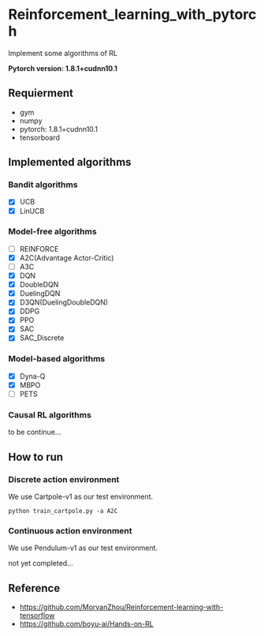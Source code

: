 # Reinforcement_learning_with_pytorch
Implement some algorithms of RL

**Pytorch version: 1.8.1+cudnn10.1**

## Requierment

- gym
- numpy 
- pytorch: 1.8.1+cudnn10.1
- tensorboard

## Implemented algorithms
### Bandit algorithms
- [x] UCB
- [x] LinUCB

### Model-free algorithms
- [ ] REINFORCE
- [x] A2C(Advantage Actor-Critic)
- [ ] A3C
- [x] DQN
- [x] DoubleDQN
- [x] DuelingDQN
- [x] D3QN(DuelingDoubleDQN)
- [x] DDPG
- [x] PPO
- [x] SAC
- [x] SAC_Discrete

### Model-based algorithms
- [x] Dyna-Q
- [x] MBPO
- [ ] PETS

### Causal RL algorithms

to be continue...

## How to run

### Discrete action environment
We use Cartpole-v1 as our test environment.

```commandline
python train_cartpole.py -a A2C
```

### Continuous action environment
We use Pendulum-v1 as our test environment.

not yet completed...

## Reference

- https://github.com/MorvanZhou/Reinforcement-learning-with-tensorflow
- https://github.com/boyu-ai/Hands-on-RL